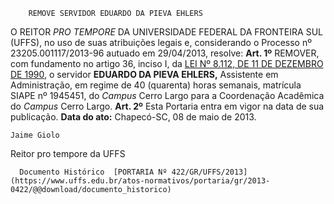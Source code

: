         REMOVE SERVIDOR EDUARDO DA PIEVA EHLERS  

 O REITOR *PRO TEMPORE*  DA UNIVERSIDADE FEDERAL DA FRONTEIRA SUL (UFFS), no uso de suas atribuições legais e, considerando o Processo nº 23205.001117/2013-96 autuado em 29/04/2013, resolve:   **Art. 1º**  REMOVER, com fundamento no artigo 36, inciso I, da [LEI Nº 8.112, DE 11 DE DEZEMBRO DE 1990](http://www.planalto.gov.br/ccivil_03/LEIS/L8112cons.htm), o servidor **EDUARDO DA PIEVA EHLERS,** Assistente em Administração, em regime de 40 (quarenta) horas semanais, matrícula SIAPE nº 1945451, do *Campus*  Cerro Largo para a Coordenação Acadêmica do *Campus*  Cerro Largo.   **Art. 2º**  Esta Portaria entra em vigor na data de sua publicação.        **Data do ato:** Chapecó-SC, 08 de maio de 2013.   
 

    Jaime Giolo   
 Reitor pro tempore da UFFS 

      Documento Histórico  [PORTARIA Nº 422/GR/UFFS/2013](https://www.uffs.edu.br/atos-normativos/portaria/gr/2013-0422/@@download/documento_historico)     
      